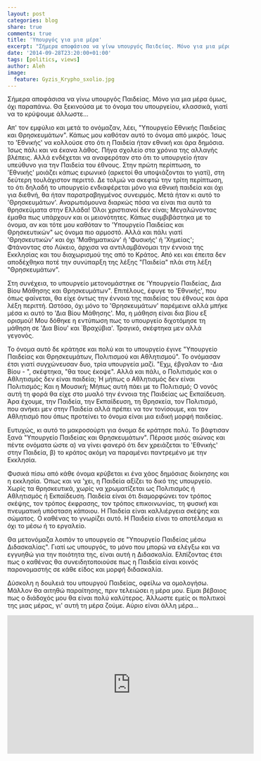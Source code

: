 ```yaml
---
layout: post
categories: blog
share: true
comments: true
title: 'Υπουργός για μια μέρα'
excerpt: "Σήμερα αποφάσισα να γίνω υπουργός Παιδείας. Μόνο για μια μέρα όμως, όχι παραπάνω..."
date: '2014-09-28T23:20:00+01:00'
tags: [politics, views]
author: Aleh
image:
  feature: Gyzis_Krypho_sxolio.jpg
---
```

Σήμερα αποφάσισα να γίνω υπουργός Παιδείας. Μόνο για μια μέρα όμως, όχι παραπάνω. Θα ξεκινούσα με το όνομα του υπουργείου, κλασσικά, γιατί να το κρύψουμε άλλωστε...

Απ' τον εμφύλιο και μετά το ονόμαζαν, λέει, "Υπουργείο Εθνικής Παιδείας και Θρησκευμάτων". Κάπως μου καθόταν αυτό το όνομα από μικρός.  Ίσως το 'Εθνικής' να κολλούσε στο ότι η Παιδεία ήταν εθνική και άρα δημόσια. Ίσως πάλι και να έκανα λάθος. Πήγα σχολείο στα χρόνια της αλλαγής βλέπεις. Αλλά ενδέχεται να αναφερόταν στο ότι το υπουργείο ήταν υπεύθυνο για την Παιδεία του έθνους. Στην πρώτη περίπτωση, το 'Εθνικής' μοιάζει κάπως ειρωνικό (αρκετοί θα υποψιάζονται το γιατί), στη δεύτερη τουλάχιστον περιττό. Δε τολμώ να σκεφτώ την τρίτη περίπτωση, το ότι δηλαδή το υπουργείο ενδιαφέρεται μόνο για εθνική παιδεία και όχι για διεθνή, θα ήταν παρατραβηγμένος συνειρμός. Μετά ήταν κι αυτό το 'Θρησκευμάτων'. Αναρωτιόμουνα διαρκώς πόσα να είναι πια αυτά τα θρησκεύματα στην Ελλάδα! Όλοι χριστιανοί δεν είναι; Μεγαλώνοντας έμαθα πως υπάρχουν και οι μειονότητες. Κάπως συμβιβάστηκα με το όνομα, αν και τότε μου καθόταν το 'Υπουργείο Παιδείας και Θρησκευτικών" ως όνομα πιο αρμοστό. Αλλά και πάλι γιατί 'Θρησκευτικών' και όχι 'Μαθηματικών' ή 'Φυσικής' ή 'Χημείας'; Φτάνοντας στο Λύκειο, άρχισα να αντιλαμβάνομαι την έννοια της Εκκλησίας και του διαχωρισμού της από το Κράτος. Από κει και έπειτα δεν αποδέχθηκα ποτέ την συνύπαρξη της λέξης "Παιδεία" πλάι στη λέξη "Θρησκευμάτων". 

Στη συνέχεια, το υπουργείο μετονομάστηκε σε  'Υπουργείο Παιδείας, Δια Βίου Μάθησης και Θρησκευμάτων". Επιτέλους, έφυγε το 'Εθνικής', που όπως φαίνεται, θα είχε όντως την έννοια της παιδείας του έθνους και άρα λέξη περιττή. Ωστόσο, όχι μόνο το 'Θρησκευμάτων' παρέμεινε αλλά μπήκε μέσα κι αυτό το 'Δια Βίου Μάθησης'. Μα, η μάθηση είναι δια βίου εξ ορισμού! Μου δόθηκε η εντύπωση πως το υπουργείο διχοτόμησε τη μάθηση σε 'Δια Βίου' και ΄Βραχύβια'.  Τραγικό, σκέφτηκα μεν αλλά γεγονός.

Το όνομα αυτό δε κράτησε και πολύ και το υπουργείο έγινε "Υπουργείο Παιδείας και Θρησκευμάτων, Πολιτισμού και Αθλητισμού". Το ονόμασαν έτσι γιατί συγχώνευσαν δυο, τρία υπουργεία μαζί.  "Εχμ, έβγαλαν το -Δια Βίου - ", σκέφτηκα, "θα τους έκοψε". Αλλά και πάλι, ο Πολιτισμός και ο Αθλητισμός δεν είναι παιδεία; Ή μήπως ο Αθλητισμός δεν είναι Πολιτισμός; Και η Μουσική; Μήπως αυτή πάει με το Πολιτισμό; Ο νονός αυτή τη φορά θα είχε στο μυαλό την έννοια της Παιδείας ως Εκπαίδευση. Άρα έχουμε, την Παιδεία, την Εκπαίδευση, τη Θρησκεία, τον Πολιτισμό, που ανήκει μεν στην Παιδεία αλλά πρέπει να τον τονίσουμε, και τον Αθλητισμό που όπως προτείνει το όνομα είναι μια ειδική μορφή παιδείας.

Ευτυχώς, κι αυτό το μακροσούρτι για όνομα δε κράτησε πολύ. Το βάφτισαν ξανά "Υπουργείο Παιδείας και Θρησκευμάτων".  Πέρασε μισός αιώνας και πέντε ονόματα ώστε α) να γίνει φανερό ότι δεν χρειάζεται το 'Εθνικής' στην Παιδεία,  β) το κράτος ακόμη να παραμένει παντρεμένο με την Εκκλησία. 

Φυσικά πίσω από κάθε όνομα κρύβεται κι ένα χάος δημόσιας διοίκησης και η εκκλησία.  Όπως και να 'χει, η Παιδεία αξίζει το δικό της υπουργείο. Χωρίς τα θρησκευτικά, χωρίς να χρωματίζεται ως Πολιτισμός ή Αθλητισμός ή Εκπαίδευση. Παιδεία είναι ότι διαμορφώνει τον τρόπος σκέψης, τον τρόπος έκφρασης, τον τρόπος επικοινωνίας, τη φυσική και πνευματική υπόσταση κάποιου. Η Παιδεία είναι καλλιέργεια  σκέψης και σώματος. Ο καθένας το γνωρίζει αυτό. Η Παιδεία είναι το αποτέλεσμα κι όχι το μέσω ή το εργαλείο. 

Θα μετονόμαζα λοιπόν το υπουργείο σε "Υπουργείο Παιδείας μέσω Διδασκαλίας". Γιατί ως υπουργός, το μόνο που μπορώ να ελέγξω και να εγγυηθώ για την ποιότητα της, είναι αυτή η Διδασκαλία. Ελπίζοντας έτσι πως ο καθένας θα συνειδητοποιούσε πως η Παιδεία είναι κοινός παρονομαστής σε κάθε είδος και μορφή διδασκαλία.

Δύσκολη η δουλειά του υπουργού Παιδείας, οφείλω να ομολογήσω. Μάλλον θα αιτηθώ παραίτησης, πριν τελειώσει η μέρα μου. Είμαι βέβαιος πως ο διάδοχός μου θα είναι πολύ καλύτερος.  Άλλωστε εμείς οι πολιτικοί της μιας μέρας, γι' αυτή τη μέρα ζούμε. Αύριο είναι άλλη μέρα...

<iframe width="560" height="315" src="http://www.youtube.com/embed/-UzPUmdG4A4" frameborder="0"> </iframe>
<br/>